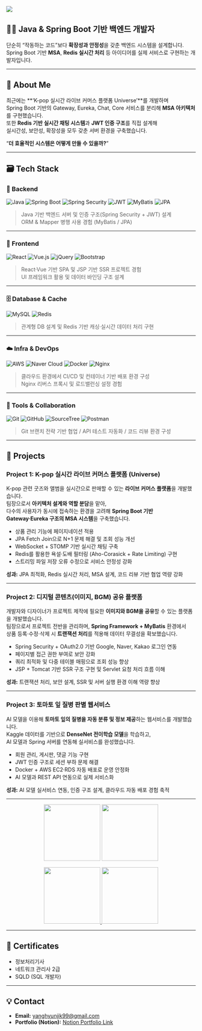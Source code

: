 ![](https://capsule-render.vercel.app/api?type=venom&height=200&color=gradient&text=JiksGit&section=header&reversal=false&textBg=false&fontColor=black&fontAlign=50&animation=fadeIn)

## :technologist: Java & Spring Boot 기반 백엔드 개발자
단순히 “작동하는 코드”보다 **확장성과 안정성**을 갖춘 백엔드 시스템을 설계합니다.  
Spring Boot 기반 **MSA**, **Redis 실시간 처리** 등 아이디어를 실제 서비스로 구현하는 개발자입니다.

---

## :monocle_face: About Me

최근에는 **‘K-pop 실시간 라이브 커머스 플랫폼 Universe’**를 개발하며  
Spring Boot 기반의 Gateway, Eureka, Chat, Core 서비스를 분리해 **MSA 아키텍처**를 구현했습니다.  
또한 **Redis 기반 실시간 채팅 시스템**과 **JWT 인증 구조**를 직접 설계해  
실시간성, 보안성, 확장성을 모두 갖춘 서버 환경을 구축했습니다.

“**더 효율적인 시스템은 어떻게 만들 수 있을까?**” 

---

## :card_file_box: Tech Stack

### 🧩 Backend
![Java](https://img.shields.io/badge/Java-%23ED8B00.svg?style=flat-square&logo=openjdk&logoColor=white)
![Spring Boot](https://img.shields.io/badge/Spring_Boot-6DB33F?style=flat-square&logo=springboot&logoColor=white)
![Spring Security](https://img.shields.io/badge/Spring_Security-6DB33F?style=flat-square&logo=springsecurity&logoColor=white)
![JWT](https://img.shields.io/badge/JWT-black?style=flat-square&logo=jsonwebtokens&logoColor=white)
![MyBatis](https://img.shields.io/badge/MyBatis-FF6C37?style=flat-square&logoColor=white)
![JPA](https://img.shields.io/badge/JPA-59666C?style=flat-square&logo=hibernate&logoColor=white)

> Java 기반 백엔드 서버 및 인증 구조(Spring Security + JWT) 설계  
> ORM & Mapper 병행 사용 경험 (MyBatis / JPA)

---

### 🎨 Frontend
![React](https://img.shields.io/badge/React-20232A?style=flat-square&logo=react&logoColor=61DAFB)
![Vue.js](https://img.shields.io/badge/Vue.js-35495E?style=flat-square&logo=vuedotjs&logoColor=4FC08D)
![jQuery](https://img.shields.io/badge/jQuery-0769AD?style=flat-square&logo=jquery&logoColor=white)
![Bootstrap](https://img.shields.io/badge/Bootstrap-7952B3?style=flat-square&logo=bootstrap&logoColor=white)

> React·Vue 기반 SPA 및 JSP 기반 SSR 프로젝트 경험  
> UI 프레임워크 활용 및 데이터 바인딩 구조 설계

---

### 🗄️ Database & Cache
![MySQL](https://img.shields.io/badge/MySQL-005C84?style=flat-square&logo=mysql&logoColor=white)
![Redis](https://img.shields.io/badge/Redis-DC382D?style=flat-square&logo=redis&logoColor=white)

> 관계형 DB 설계 및 Redis 기반 캐싱·실시간 데이터 처리 구현

---

### ☁️ Infra & DevOps
![AWS](https://img.shields.io/badge/AWS-232F3E?style=flat-square&logo=amazonaws&logoColor=white)
![Naver Cloud](https://img.shields.io/badge/Naver_Cloud-03C75A?style=flat-square&logo=naver&logoColor=white)
![Docker](https://img.shields.io/badge/Docker-2496ED?style=flat-square&logo=docker&logoColor=white)
![Nginx](https://img.shields.io/badge/Nginx-009639?style=flat-square&logo=nginx&logoColor=white)

> 클라우드 환경에서 CI/CD 및 컨테이너 기반 배포 환경 구성  
> Nginx 리버스 프록시 및 로드밸런싱 설정 경험

---

### :busts_in_silhouette: Tools & Collaboration
![Git](https://img.shields.io/badge/Git-F05032?style=flat-square&logo=git&logoColor=white)
![GitHub](https://img.shields.io/badge/GitHub-181717?style=flat-square&logo=github&logoColor=white)
![SourceTree](https://img.shields.io/badge/SourceTree-0052CC?style=flat-square&logo=sourcetree&logoColor=white)
![Postman](https://img.shields.io/badge/Postman-FF6C37?style=flat-square&logo=postman&logoColor=white)

> Git 브랜치 전략 기반 협업 / API 테스트 자동화 / 코드 리뷰 환경 구성


---

## :iphone: Projects

### Project 1: K-pop 실시간 라이브 커머스 플랫폼 (Universe)  
K-pop 관련 굿즈와 앨범을 실시간으로 판매할 수 있는 **라이브 커머스 플랫폼**을 개발했습니다.  
팀장으로서 **아키텍처 설계와 역할 분담**을 맡아,  
다수의 사용자가 동시에 접속하는 환경을 고려해 **Spring Boot 기반 Gateway·Eureka 구조의 MSA 시스템**을 구축했습니다.  

- 상품 관리 기능에 페이지네이션 적용  
- JPA Fetch Join으로 N+1 문제 해결 및 조회 성능 개선  
- WebSocket + STOMP 기반 실시간 채팅 구축  
- Redis를 활용한 욕설·도배 필터링 (Aho-Corasick + Rate Limiting) 구현  
- 스트리밍 파일 저장 오류 수정으로 서비스 안정성 강화  

**성과:** JPA 최적화, Redis 실시간 처리, MSA 설계, 코드 리뷰 기반 협업 역량 강화

---

### Project 2: 디지털 콘텐츠(이미지, BGM) 공유 플랫폼  
개발자와 디자이너가 프로젝트 제작에 필요한 **이미지와 BGM을 공유**할 수 있는 플랫폼을 개발했습니다.  
팀장으로서 프로젝트 전반을 관리하며, **Spring Framework + MyBatis** 환경에서  
상품 등록·수정·삭제 시 **트랜잭션 처리**를 적용해 데이터 무결성을 확보했습니다.  

- Spring Security + OAuth2.0 기반 Google, Naver, Kakao 로그인 연동  
- 페이지별 접근 권한 부여로 보안 강화  
- 쿼리 최적화 및 다중 테이블 매핑으로 조회 성능 향상  
- JSP + Tomcat 기반 SSR 구조 구현 및 Servlet 요청 처리 흐름 이해  

**성과:** 트랜잭션 처리, 보안 설계, SSR 및 서버 실행 환경 이해 역량 향상

---

### Project 3: 토마토 잎 질병 판별 웹서비스  
AI 모델을 이용해 **토마토 잎의 질병을 자동 분류 및 정보 제공**하는 웹서비스를 개발했습니다.  
Kaggle 데이터를 기반으로 **DenseNet 전이학습 모델**을 학습하고,  
AI 모델과 Spring 서버를 연동해 실서비스를 완성했습니다.  

- 회원 관리, 게시판, 댓글 기능 구현  
- JWT 인증 구조로 세션 부하 문제 해결  
- Docker + AWS EC2·RDS 자동 배포로 운영 안정화  
- AI 모델과 REST API 연동으로 실제 서비스화  

**성과:** AI 모델 실서비스 연동, 인증 구조 설계, 클라우드 자동 배포 경험 축적

---

<p align="center">
  <img src="https://github-readme-stats.vercel.app/api/top-langs/?username=JiksGit&layout=compact&theme=default" height="150">
  <img src="https://streak-stats.demolab.com/?user=JiksGit&theme=swift" height="150">
</p>

<p align="center">
  <a href="https://solved.ac/didguswlr">
    <img src="http://mazassumnida.wtf/api/v2/generate_badge?boj=didguswlr" height="150">
  </a>
  <img src="https://github-profile-summary-cards.vercel.app/api/cards/profile-details?username=JiksGit&theme=github_dark" height="150">
</p>

---

## :bookmark: Certificates
- 정보처리기사  
- 네트워크 관리사 2급  
- SQLD (SQL 개발자)

---

## :bulb: Contact
- **Email:** yanghyunjik99@gmail.com  
- **Portfolio (Notion):** [Notion Portfolio Link](https://chatter-glider-3f4.notion.site/292b5b4ec16181578fc5dc7a69780ad3)

